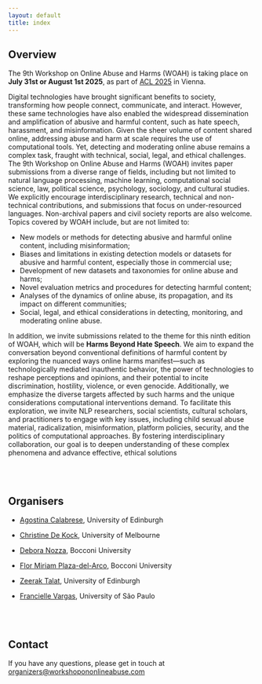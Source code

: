 ```yaml
---
layout: default
title: index
---
```


## Overview

The 9th Workshop on Online Abuse and Harms (WOAH) is taking place on **July 31st or August 1st 2025**, as part of [ACL 2025](https://2025.aclweb.org/) in Vienna.

Digital technologies have brought significant benefits to society, transforming how people connect, communicate, and interact. However, these same technologies have also enabled the widespread dissemination and amplification of abusive and harmful content, such as hate speech, harassment, and misinformation. Given the sheer volume of content shared online, addressing abuse and harm at scale requires the use of computational tools. Yet, detecting and moderating online abuse remains a complex task, fraught with technical, social, legal, and ethical challenges.
The 9th Workshop on Online Abuse and Harms (WOAH) invites paper submissions from a diverse range of fields, including but not limited to natural language processing, machine learning, computational social science, law, political science, psychology, sociology, and cultural studies. We explicitly encourage interdisciplinary research, technical and non-technical contributions, and submissions that focus on under-resourced languages. Non-archival papers and civil society reports are also welcome.
Topics covered by WOAH include, but are not limited to:
- New models or methods for detecting abusive and harmful online content, including misinformation;
- Biases and limitations in existing detection models or datasets for abusive and harmful content, especially those in commercial use;
- Development of new datasets and taxonomies for online abuse and harms;
- Novel evaluation metrics and procedures for detecting harmful content;
- Analyses of the dynamics of online abuse, its propagation, and its impact on different communities;
- Social, legal, and ethical considerations in detecting, monitoring, and moderating online abuse.


In addition, we invite submissions related to the theme for this ninth edition of WOAH, which will be **Harms Beyond Hate Speech**. We aim to expand the conversation beyond conventional definitions of harmful content by exploring the nuanced ways online harms manifest—such as technologically mediated inauthentic behavior, the power of technologies to reshape perceptions and opinions, and their potential to incite discrimination, hostility, violence, or even genocide. Additionally, we emphasize the diverse targets affected by such harms and the unique considerations computational interventions demand. To facilitate this exploration, we invite NLP researchers, social scientists, cultural scholars, and practitioners to engage with key issues, including child sexual abuse material, radicalization, misinformation, platform policies, security, and the politics of computational approaches. By fostering interdisciplinary collaboration, our goal is to deepen understanding of these complex phenomena and advance effective, ethical solutions


<br/><br/>

## Organisers

- <p><a href="https://ago3.github.io/">Agostina Calabrese</a>, University of Edinburgh</p>
- <p><a href="https://christinedekock.com/">Christine De Kock</a>, University of Melbourne</p>
- <p><a href="https://deboranozza.com/">Debora Nozza</a>, Bocconi University</p>
- <p><a href="https://fmplaza.github.io/">Flor Miriam Plaza-del-Arco</a>, Bocconi University</p>
- <p><a href="https://zeeraktalat.github.io/">Zeerak Talat</a>, University of Edinburgh</p>
- <p><a href="https://franciellevargas.github.io/">Francielle Vargas</a>, University of São Paulo</p>

<br/><br/>

## Contact
If you have any questions, please get in touch at <a href="mailto:organizers@workshopononlineabuse.com">organizers@workshopononlineabuse.com</a>

